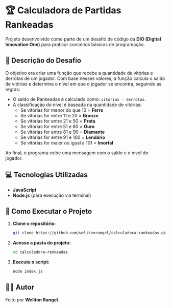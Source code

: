 # 🏆 Calculadora de Partidas Rankeadas

Projeto desenvolvido como parte de um desafio de código da **DIO (Digital Innovation One)** para praticar conceitos básicos de programação.

## 📝 Descrição do Desafio

O objetivo era criar uma função que recebe a quantidade de vitórias e derrotas de um jogador. Com base nesses valores, a função calcula o saldo de vitórias e determina o nível em que o jogador se encontra, seguindo as regras:

-   O saldo de Rankeadas é calculado como: `vitórias - derrotas`.
-   A classificação do nível é baseada na quantidade de vitórias:
    -   Se vitórias for menor do que 10 = **Ferro**
    -   Se vitórias for entre 11 e 20 = **Bronze**
    -   Se vitórias for entre 21 e 50 = **Prata**
    -   Se vitórias for entre 51 e 80 = **Ouro**
    -   Se vitórias for entre 81 e 90 = **Diamante**
    -   Se vitórias for entre 91 e 100 = **Lendário**
    -   Se vitórias for maior ou igual a 101 = **Imortal**

Ao final, o programa exibe uma mensagem com o saldo e o nível do jogador.

## 💻 Tecnologias Utilizadas

-   **JavaScript**
-   **Node.js** (para execução via terminal)

## 🚀 Como Executar o Projeto

1.  **Clone o repositório:**
    ```bash
    git clone https://github.com/welitonrangel/calculadora-rankeadas.git
    ```

2.  **Acesse a pasta do projeto:**
    ```bash
    cd calculadora-rankeadas
    ```

3.  **Execute o script:**
    ```bash
    node index.js
    ```
## 👨‍💻 Autor

Feito por **Weliton Rangel**.
